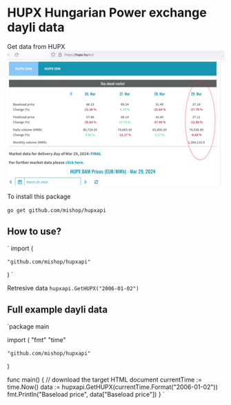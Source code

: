 # HUPX Hungarian Power exchange dayli data
Get data from HUPX 
![Data](hupxdata.png)

To install this package

`go get github.com/mishop/hupxapi `

## How to use?
`
import (


	"github.com/mishop/hupxapi"
)
`

Retresive data
`hupxapi.GetHUPX("2006-01-02")`


## Full example dayli data
`package main

import (
	"fmt"
	"time"

	"github.com/mishop/hupxapi"
)

func main() {
	// download the target HTML document
	currentTime := time.Now()
	data := hupxapi.GetHUPX(currentTime.Format("2006-01-02"))
	fmt.Println("Baseload price", data["Baseload price"])
}
`